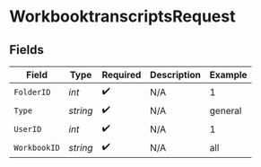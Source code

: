 # WorkbooktranscriptsRequest


## Fields

| Field              | Type               | Required           | Description        | Example            |
| ------------------ | ------------------ | ------------------ | ------------------ | ------------------ |
| `FolderID`         | *int*              | :heavy_check_mark: | N/A                | 1                  |
| `Type`             | *string*           | :heavy_check_mark: | N/A                | general            |
| `UserID`           | *int*              | :heavy_check_mark: | N/A                | 1                  |
| `WorkbookID`       | *string*           | :heavy_check_mark: | N/A                | all                |